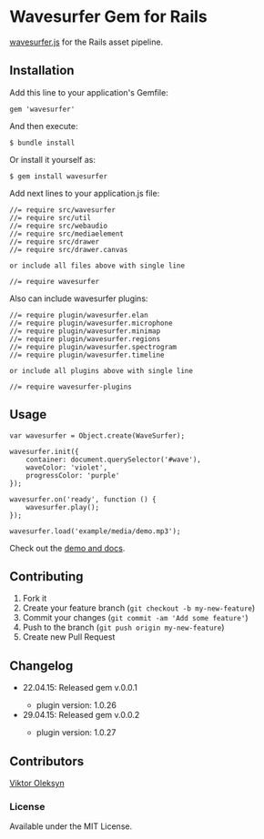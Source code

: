 # Wavesurfer Gem for Rails

[wavesurfer.js](http://www.wavesurfer.fm/) for the Rails asset pipeline.

## Installation

Add this line to your application's Gemfile:

    gem 'wavesurfer'

And then execute:

    $ bundle install

Or install it yourself as:

    $ gem install wavesurfer

Add next lines to your application.js file:
    
    //= require src/wavesurfer
    //= require src/util
    //= require src/webaudio
    //= require src/mediaelement
    //= require src/drawer
    //= require src/drawer.canvas

    or include all files above with single line
    
    //= require wavesurfer

Also can include wavesurfer plugins:

    //= require plugin/wavesurfer.elan
    //= require plugin/wavesurfer.microphone
    //= require plugin/wavesurfer.minimap
    //= require plugin/wavesurfer.regions
    //= require plugin/wavesurfer.spectrogram
    //= require plugin/wavesurfer.timeline

    or include all plugins above with single line
    
    //= require wavesurfer-plugins

## Usage

    var wavesurfer = Object.create(WaveSurfer);

    wavesurfer.init({
        container: document.querySelector('#wave'),
        waveColor: 'violet',
        progressColor: 'purple'
    });

    wavesurfer.on('ready', function () {
        wavesurfer.play();
    });

    wavesurfer.load('example/media/demo.mp3');

Check out the [demo and docs](https://github.com/katspaugh/wavesurfer.js).

## Contributing

1. Fork it
2. Create your feature branch (`git checkout -b my-new-feature`)
3. Commit your changes (`git commit -am 'Add some feature'`)
4. Push to the branch (`git push origin my-new-feature`)
5. Create new Pull Request

## Changelog

<ul>
    <li>22.04.15: Released gem v.0.0.1</li>
    <ul>
        <li>plugin version: 1.0.26</li>
    </ul>
    <li>29.04.15: Released gem v.0.0.2</li>
    <ul>
        <li>plugin version: 1.0.27</li>
    </ul>
</ul>

## Contributors

[Viktor Oleksyn](https://github.com/bartezic)

### License

Available under the MIT License.

